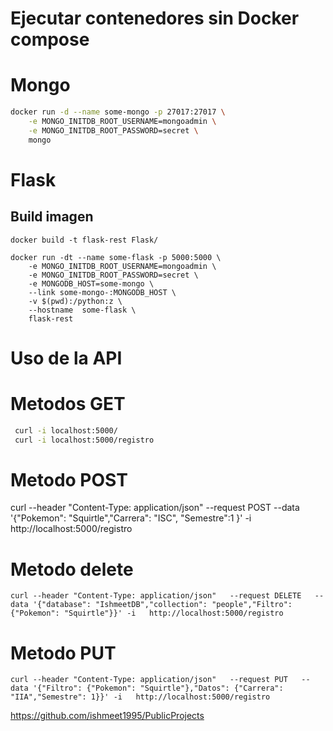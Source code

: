 # Ejecutar contenedores sin Docker  compose 


# Mongo 
``` bash
docker run -d --name some-mongo -p 27017:27017 \
    -e MONGO_INITDB_ROOT_USERNAME=mongoadmin \
    -e MONGO_INITDB_ROOT_PASSWORD=secret \
    mongo
```

# Flask 
## Build imagen 
```
docker build -t flask-rest Flask/
``` 

```
docker run -dt --name some-flask -p 5000:5000 \
    -e MONGO_INITDB_ROOT_USERNAME=mongoadmin \
    -e MONGO_INITDB_ROOT_PASSWORD=secret \
    -e MONGODB_HOST=some-mongo \
    --link some-mongo-:MONGODB_HOST \
    -v $(pwd):/python:z \
    --hostname  some-flask \
    flask-rest
```

# Uso de la API 

# Metodos GET 
``` bash 
 curl -i localhost:5000/
 curl -i localhost:5000/registro
```

# Metodo POST
curl --header "Content-Type: application/json"   --request POST   --data '{"Pokemon": "Squirtle","Carrera": "ISC", "Semestre":1   }' -i   http://localhost:5000/registro 


# Metodo delete 

```
curl --header "Content-Type: application/json"   --request DELETE   --data '{"database": "IshmeetDB","collection": "people","Filtro": {"Pokemon": "Squirtle"}}' -i   http://localhost:5000/registro
``` 

# Metodo PUT
```
curl --header "Content-Type: application/json"   --request PUT   --data '{"Filtro": {"Pokemon": "Squirtle"},"Datos": {"Carrera": "IIA","Semestre": 1}}' -i   http://localhost:5000/registro

```

https://github.com/ishmeet1995/PublicProjects

 
